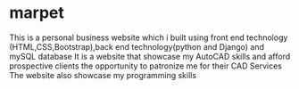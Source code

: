 # marpet
This is a personal business website which i built using front end technology (HTML,CSS,Bootstrap),back end technology(python and Django) 
and mySQL database It is a website that showcase my AutoCAD skills and afford prospective clients the opportunity to patronize me 
for their CAD Services The website also showcase my programming skills
